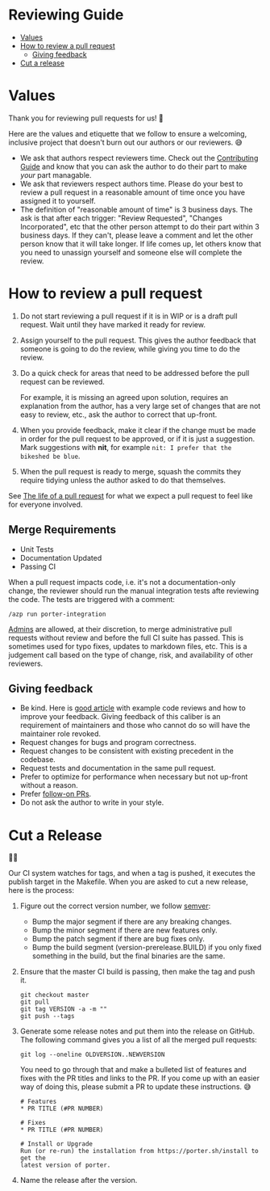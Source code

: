 # Reviewing Guide

* [Values](#values)
* [How to review a pull request](#how-to-review-a-pull-request)
  * [Giving feedback](#giving-feedback)
* [Cut a release](#cut-a-release)


# Values

Thank you for reviewing pull requests for us! 💖

Here are the values and etiquette that we follow to ensure a welcoming, inclusive
project that doesn't burn out our authors or our reviewers. 😅

* We ask that authors respect reviewers time. Check out the
  [Contributing Guide](CONTRIBUTING.md) and know that you can ask the
  author to do their part to make _your_ part managable.
* We ask that reviewers respect authors time. Please do your best to review
  a pull request in a reasonable amount of time once you have assigned it to
  yourself.
* The definition of "reasonable amount of time" is 3 business days. The ask is
  that after each trigger: "Review Requested", "Changes Incorporated", etc that
  the other person attempt to do their part within 3 business days. If they
  can't, please leave a comment and let the other person know that it will take
  longer. If life comes up, let others know that you need to unassign yourself
  and someone else will complete the review.

# How to review a pull request

1. Do not start reviewing a pull request if it is in WIP or is a draft pull
   request. Wait until they have marked it ready for review.
1. Assign yourself to the pull request. This gives the author feedback that
   someone is going to do the review, while giving you time to do the review.
1. Do a quick check for areas that need to be addressed before the pull request
   can be reviewed.
   
   For example, it is missing an agreed upon solution, requires an explanation
   from the author, has a very large set of changes that are not easy to review,
   etc., ask the author to correct that up-front.
1. When you provide feedback, make it clear if the change must be made in order
   for the pull request to be approved, or if it is just a suggestion. Mark
   suggestions with **nit**, for example `nit: I prefer that the bikeshed be
   blue`.
1. When the pull request is ready to merge, squash the commits they require
   tidying unless the author asked to do that themselves.

See [The life of a pull request](CONTRIBUTING.md#the-life-of-a-pull-request) for 
what we expect a pull request to feel like for everyone involved.

## Merge Requirements

* Unit Tests
* Documentation Updated
* Passing CI

When a pull request impacts code, i.e. it's not a documentation-only change,
the reviewer should run the manual integration tests afte reviewing the code.
The tests are triggered with a comment:

```
/azp run porter-integration
```

[Admins][admins] are allowed, at their discretion, to merge administrative pull
requests without review and before the full CI suite has passed. This is
sometimes used for typo fixes, updates to markdown files, etc. This is a
judgement call based on the type of change, risk, and availability of other
reviewers.

## Giving feedback

* Be kind. Here is [good article][kind-reviews] with example code reviews and 
  how to improve your feedback. Giving feedback of this caliber is an requirement 
  of maintainers and those who cannot do so will have the maintainer role revoked.
* Request changes for bugs and program correctness.
* Request changes to be consistent with existing precedent in the codebase.
* Request tests and documentation in the same pull request.
* Prefer to optimize for performance when necessary but not up-front without
  a reason.
* Prefer [follow-on PRs](CONTRIBUTING.md#follow-on-pr).
* Do not ask the author to write in your style.

[kind-reviews]: https://product.voxmedia.com/2018/8/21/17549400/kindness-and-code-reviews-improving-the-way-we-give-feedback

# Cut a Release

🧀💨

Our CI system watches for tags, and when a tag is pushed, it executes the
publish target in the Makefile. When you are asked to cut a new release,
here is the process:

1. Figure out the correct version number, we follow [semver](semver.org):
    * Bump the major segment if there are any breaking changes.
    * Bump the minor segment if there are new features only.
    * Bump the patch segment if there are bug fixes only.
    * Bump the build segment (version-prerelease.BUILD) if you only
      fixed something in the build, but the final binaries are the same.
1. Ensure that the master CI build is passing, then make the tag and push it.

    ```
    git checkout master
    git pull
    git tag VERSION -a -m ""
    git push --tags
    ```

1. Generate some release notes and put them into the release on GitHub.
    The following command gives you a list of all the merged pull requests:

    ```
    git log --oneline OLDVERSION..NEWVERSION
    ```

    You need to go through that and make a bulleted list of features
    and fixes with the PR titles and links to the PR. If you come up with an
    easier way of doing this, please submit a PR to update these instructions. 😅

    ```
    # Features
    * PR TITLE (#PR NUMBER)

    # Fixes
    * PR TITLE (#PR NUMBER)

    # Install or Upgrade
    Run (or re-run) the installation from https://porter.sh/install to get the 
    latest version of porter.
    ```
1. Name the release after the version.

[maintainers]: https://github.com/orgs/deislabs/teams/porter-maintainers
[admins]: https://github.com/orgs/deislabs/teams/porter-admins
